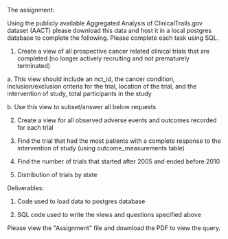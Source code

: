 The assignment:

Using the publicly available Aggregated Analysis of ClinicalTrails.gov dataset (​AACT​) please download this data and host it in a local postgres database to complete the following. Please complete each task using SQL.

1. Create a view of all ​prospective ​cancer related clinical trials that are completed (no longer actively recruiting and not prematurely terminated)
 
  a. This view should include an nct_id, the cancer condition, inclusion/exclusion criteria for the trial, location of the trial, and the       intervention of study, total participants in the study
  
  b. Use this view to subset/answer all below requests

2. Create a view for all observed adverse events and outcomes recorded for each trial

3. Find the trial that had the most patients with a complete response to the intervention of study (using
outcome_measurements table)

4. Find the number of trials that started after 2005 and ended before 2010

5. Distribution of trials by state


Deliverables:

1. Code used to load data to postgres database

2. SQL code used to write the views and questions specified above


Please view the "Assignment" file and download the PDF to view the query.
